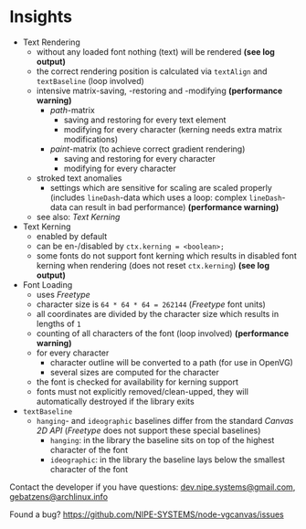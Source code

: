 # Insights

* Text Rendering
    * without any loaded font nothing (text) will be rendered **(see log output)**
    * the correct rendering position is calculated via `textAlign` and `textBaseline` (loop involved)
    * intensive matrix-saving, -restoring and -modifying **(performance warning)**
        * *path*-matrix
            * saving and restoring for every text element
            * modifying for every character (kerning needs extra matrix modifications)
        * *paint*-matrix (to achieve correct gradient rendering)
            * saving and restoring for every character
            * modifying for every character
    * stroked text anomalies
        * settings which are sensitive for scaling are scaled properly (includes `lineDash`-data which uses a loop: complex `lineDash`-data can result in bad performance) **(performance warning)**
    * see also: *Text Kerning*
* Text Kerning
    * enabled by default
    * can be en-/disabled by `ctx.kerning = <boolean>;`
    * some fonts do not support font kerning which results in disabled font kerning when rendering (does not reset `ctx.kerning`) **(see log output)**
* Font Loading
    * uses *Freetype*
    * character size is `64 * 64 * 64 = 262144` (*Freetype* font units)
    * all coordinates are divided by the character size which results in lengths of `1`
    * counting of all characters of the font (loop involved) **(performance warning)**
    * for every character
        * character outline will be converted to a path (for use in OpenVG)
        * several sizes are computed for the character
    * the font is checked for availability for kerning support
    * fonts must not explicitly removed/clean-upped, they will automatically destroyed if the library exits
* `textBaseline`
    * `hanging`- and `ideographic` baselines differ from the standard *Canvas 2D API* (*Freetype* does not support these special baselines)
        * `hanging`: in the library the baseline sits on top of the highest character of the font
        * `ideographic`: in the library the baseline lays below the smallest character of the font

Contact the developer if you have questions: [dev.nipe.systems@gmail.com](mailto:dev.nipe.systems@gmail.com), [gebatzens@archlinux.info](gebatzens@archlinux.info)

Found a bug? https://github.com/NIPE-SYSTEMS/node-vgcanvas/issues
